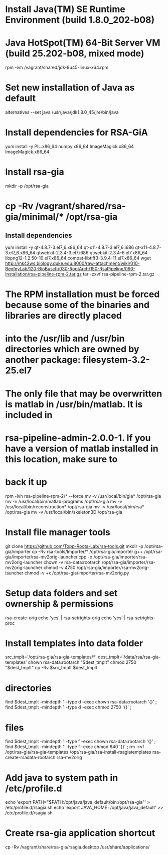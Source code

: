 # Install Java(TM) SE Runtime Environment (build 1.8.0_202-b08)
# Java HotSpot(TM) 64-Bit Server VM (build 25.202-b08, mixed mode)
rpm -ivh /vagrant/shared/jdk-8u45-linux-x64.rpm

# Set new installation of Java as default
alternatives --set java /usr/java/jdk1.8.0_45/jre/bin/java

# Install dependencies for RSA-GiA
yum install -y PIL.x86_64 numpy.x86_64 ImageMagick.x86_64 ImageMagick.x86_64

# Install rsa-gia
mkdir -p /opt/rsa-gia
# cp -Rv /vagrant/shared/rsa-gia/minimal/* /opt/rsa-gia
## Install dependencies
yum install -y qt-4.8.7-3.el7_6.x86_64 qt-x11-4.8.7-3.el7_6.i686 qt-x11-4.8.7-3.el7_6.x86_64 qtwebkit-2.3.4-3.el7.i686 qtwebkit-2.3.4-6.el7.x86_64 libpng12-1.2.50-10.el7.x86_64 compat-libtiff3-3.9.4-11.el7.x86_64
wget http://mk42ws.biology.duke.edu:8000/raw-attachment/wiki/010-BenfeyLab/120-BioBusch/030-RootArch/150-RsaPipeline/090-Installation/rsa-pipeline-rpm-2.tar.gz
tar -zxvf rsa-pipeline-rpm-2.tar.gz

# The RPM installation must be forced because some of the binaries and libraries are directly placed
# into the /usr/lib and /usr/bin directories which are owned by another package: filesystem-3.2-25.el7
# The only file that may be overwritten is matlab in /usr/bin/matlab. It is included in
# rsa-pipeline-admin-2.0.0-1. If you have a version of matlab installed in this location, make sure to
# back it up
rpm -ivh rsa-pipeline-rpm-2/* --force
mv -v /usr/local/bin/gia* /opt/rsa-gia
mv -v /usr/local/bin/matlab-programs /opt/rsa-gia
mv -v /usr/local/bin/reconstruction* /opt/rsa-gia
mv -v /usr/local/bin/rsa* /opt/rsa-gia
mv -v /usr/local/bin/skeleton3D /opt/rsa-gia

# Install file manager tools
git clone https://github.com/Topp-Roots-Lab/rsa-tools.git
mkdir -p /opt/rsa-gia/importer
cp -Rv rsa-tools/Importer/* /opt/rsa-gia/importer
g++ /opt/rsa-gia/importer/rsa-mv2orig-launcher.cpp -o /opt/rsa-gia/importer/rsa-mv2orig-launcher
chown -v rsa-data:rootarch /opt/rsa-gia/importer/rsa-mv2orig-launcher
chmod -v 4750 /opt/rsa-gia/importer/rsa-mv2orig-launcher
chmod -v +x /opt/rsa-gia/importer/rsa-mv2orig.py

# Setup data folders and set ownership & permissions
rsa-create-orig
echo 'yes' | rsa-setrights-orig
echo 'yes' | rsa-setrights-proc

# Install templates into data folder
src_tmplt='/opt/rsa-gia/rsa-gia-templates/*'
dest_tmplt='/data/rsa/rsa-gia-templates'
chown rsa-data:rootarch "$dest_tmplt"
chmod 2750 "$dest_tmplt"
cp -Rv $src_tmplt $dest_tmplt
# directories
find $dest_tmplt -mindepth 1 -type d -exec chown rsa-data:rootarch '{}' \;
find $dest_tmplt -mindepth 1 -type d -exec chmod 2750 '{}' \;
# files
find $dest_tmplt -mindepth 1 -type f -exec chown rsa-data:rootarch '{}' \;
find $dest_tmplt -mindepth 1 -type f -exec chmod 640 '{}' \;
rm -rvf /opt/rsa-gia/rsa-gia-templates /opt/rsa-gia/rsa-install-rsagiatemplates rsa-create-rsadata-rootarch rsa-mv2orig


# Add java to system path in /etc/profile.d
echo 'export PATH="$PATH:/opt/java/java_default/bin:/opt/rsa-gia"' > /etc/profile.d/rsagia.sh
echo 'export JAVA_HOME=/opt/java/java_default' >> /etc/profile.d/rsagia.sh

# Create rsa-gia application shortcut

cp -Rv /vagrant/share/rsa-gia/rsagia.desktop /usr/share/applications/

